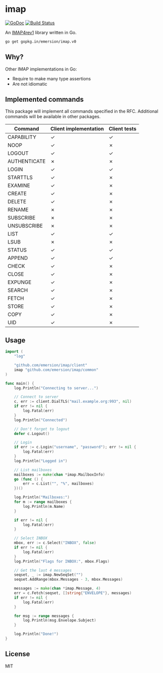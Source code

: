 # imap

[![GoDoc](https://godoc.org/github.com/emersion/imap?status.svg)](https://godoc.org/github.com/emersion/imap)
[![Build Status](https://travis-ci.org/emersion/imap.svg?branch=master)](https://travis-ci.org/emersion/imap)

An [IMAP4rev1](https://tools.ietf.org/html/rfc3501) library written in Go.

```bash
go get gopkg.in/emersion/imap.v0
```

## Why?

Other IMAP implementations in Go:
* Require to make many type assertions
* Are not idiomatic

## Implemented commands

This package will implement all commands specified in the RFC. Additional
commands will be available in other packages.

Command       | Client implementation | Client tests
------------- | --------------------- | ------------
CAPABILITY    | ✓                     | ✓
NOOP          | ✓                     | ✗
LOGOUT        | ✓                     | ✓
AUTHENTICATE  | ✗                     | ✗
LOGIN         | ✓                     | ✓
STARTTLS      | ✓                     | ✗
EXAMINE       | ✓                     | ✗
CREATE        | ✓                     | ✗
DELETE        | ✓                     | ✗
RENAME        | ✗                     | ✗
SUBSCRIBE     | ✗                     | ✗
UNSUBSCRIBE   | ✗                     | ✗
LIST          | ✓                     | ✓
LSUB          | ✗                     | ✗
STATUS        | ✓                     | ✓
APPEND        | ✓                     | ✓
CHECK         | ✓                     | ✗
CLOSE         | ✓                     | ✗
EXPUNGE       | ✓                     | ✗
SEARCH        | ✓                     | ✗
FETCH         | ✓                     | ✗
STORE         | ✓                     | ✗
COPY          | ✓                     | ✗
UID           | ✓                     | ✗

## Usage

```go
import (
	"log"

	"github.com/emersion/imap/client"
	imap "github.com/emersion/imap/common"
)

func main() {
	log.Println("Connecting to server...")

	// Connect to server
	c, err := client.DialTLS("mail.example.org:993", nil)
	if err != nil {
		log.Fatal(err)
	}
	log.Println("Connected")

	// Don't forget to logout
	defer c.Logout()

	// Login
	if err := c.Login("username", "password"); err != nil {
		log.Fatal(err)
	}
	log.Println("Logged in")

	// List mailboxes
	mailboxes := make(chan *imap.MailboxInfo)
	go (func () {
		err = c.List("", "%", mailboxes)
	})()

	log.Println("Mailboxes:")
	for m := range mailboxes {
		log.Println(m.Name)
	}

	if err != nil {
		log.Fatal(err)
	}

	// Select INBOX
	mbox, err := c.Select("INBOX", false)
	if err != nil {
		log.Fatal(err)
	}
	log.Println("Flags for INBOX:", mbox.Flags)

	// Get the last 4 messages
	seqset, _ := imap.NewSeqSet("")
	seqset.AddRange(mbox.Messages - 3, mbox.Messages)

	messages := make(chan *imap.Message, 4)
	err = c.Fetch(seqset, []string{"ENVELOPE"}, messages)
	if err != nil {
		log.Fatal(err)
	}

	for msg := range messages {
		log.Println(msg.Envelope.Subject)
	}

	log.Println("Done!")
}
```

## License

MIT
